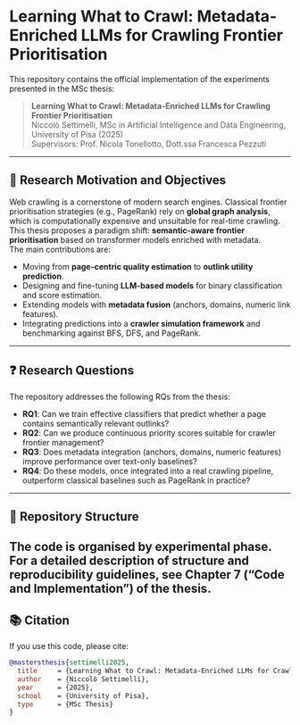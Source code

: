 # Learning What to Crawl: Metadata-Enriched LLMs for Crawling Frontier Prioritisation

This repository contains the official implementation of the experiments presented in the MSc thesis:

> **Learning What to Crawl: Metadata-Enriched LLMs for Crawling Frontier Prioritisation**  
> Niccolò Settimelli, MSc in Artificial Intelligence and Data Engineering, University of Pisa (2025)  
> Supervisors: Prof. Nicola Tonellotto, Dott.ssa Francesca Pezzuti

---

## 🎯 Research Motivation and Objectives
Web crawling is a cornerstone of modern search engines. Classical frontier prioritisation strategies (e.g., PageRank) rely on **global graph analysis**, which is computationally expensive and unsuitable for real-time crawling.  
This thesis proposes a paradigm shift: **semantic-aware frontier prioritisation** based on transformer models enriched with metadata.  
The main contributions are:
- Moving from **page-centric quality estimation** to **outlink utility prediction**.  
- Designing and fine-tuning **LLM-based models** for binary classification and score estimation.  
- Extending models with **metadata fusion** (anchors, domains, numeric link features).  
- Integrating predictions into a **crawler simulation framework** and benchmarking against BFS, DFS, and PageRank.

---

## ❓ Research Questions
The repository addresses the following RQs from the thesis:

- **RQ1**: Can we train effective classifiers that predict whether a page contains semantically relevant outlinks?  
- **RQ2**: Can we produce continuous priority scores suitable for crawler frontier management?  
- **RQ3**: Does metadata integration (anchors, domains, numeric features) improve performance over text-only baselines?  
- **RQ4**: Do these models, once integrated into a real crawling pipeline, outperform classical baselines such as PageRank in practice?

---

## 📂 Repository Structure
The code is organised by experimental phase. For a detailed description of structure and reproducibility guidelines, **see Chapter 7 (“Code and Implementation”) of the thesis**.
---

## 📚 Citation
If you use this code, please cite:

```bibtex
@mastersthesis{settimelli2025,
  title     = {Learning What to Crawl: Metadata-Enriched LLMs for Crawling Frontier Prioritisation},
  author    = {Niccolò Settimelli},
  year      = {2025},
  school    = {University of Pisa},
  type      = {MSc Thesis}
}

